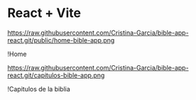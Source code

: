 # React + Vite

https://raw.githubusercontent.com/Cristina-Garcia/bible-app-react.git/public/home-bible-app.png

!Home

https://raw.githubusercontent.com/Cristina-Garcia/bible-app-react.git/capitulos-bible-app.png

!Capitulos de la biblia
